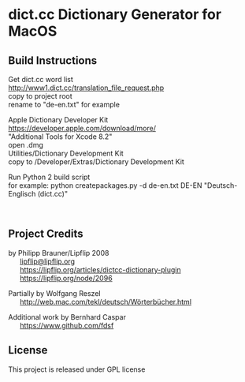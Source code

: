 # dict.cc Dictionary Generator for MacOS 


## Build Instructions

Get dict.cc word list<br/>
http://www1.dict.cc/translation_file_request.php<br/>
copy to project root<br/>
rename to "de-en.txt" for example<br/>

Apple Dictionary Developer Kit<br/>
https://developer.apple.com/download/more/<br/>
"Additional Tools for Xcode 8.2"<br/>
open .dmg<br/>
Utilities/Dictionary Development Kit<br/>
copy to /Developer/Extras/Dictionary Development Kit<br/>

Run Python 2 build script<br/>
for example: python createpackages.py -d de-en.txt DE-EN "Deutsch-Englisch (dict.cc)"

<br/>

## Project Credits

by Philipp Brauner/Lipflip 2008<br/>
&nbsp;&nbsp;&nbsp;&nbsp;&nbsp;&nbsp;lipflip@lipflip.org<br/>
&nbsp;&nbsp;&nbsp;&nbsp;&nbsp;&nbsp;https://lipflip.org/articles/dictcc-dictionary-plugin<br/>
&nbsp;&nbsp;&nbsp;&nbsp;&nbsp;&nbsp;https://lipflip.org/node/2096
   
Partially by Wolfgang Reszel<br/>
&nbsp;&nbsp;&nbsp;&nbsp;&nbsp;&nbsp;http://web.mac.com/tekl/deutsch/Wörterbücher.html
   
Additional work by Bernhard Caspar<br/>
&nbsp;&nbsp;&nbsp;&nbsp;&nbsp;&nbsp;https://www.github.com/fdsf
	
## License
This project is released under GPL license


